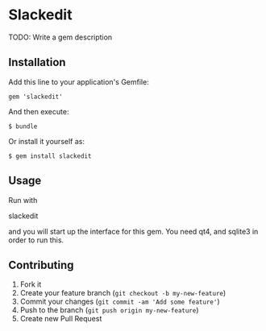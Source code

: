 # Slackedit

TODO: Write a gem description

## Installation

Add this line to your application's Gemfile:

    gem 'slackedit'

And then execute:

    $ bundle

Or install it yourself as:

    $ gem install slackedit

## Usage

Run with

  slackedit

and you will start up the interface for this gem. You need qt4, and sqlite3
in order to run this.

## Contributing

1. Fork it
2. Create your feature branch (`git checkout -b my-new-feature`)
3. Commit your changes (`git commit -am 'Add some feature'`)
4. Push to the branch (`git push origin my-new-feature`)
5. Create new Pull Request
